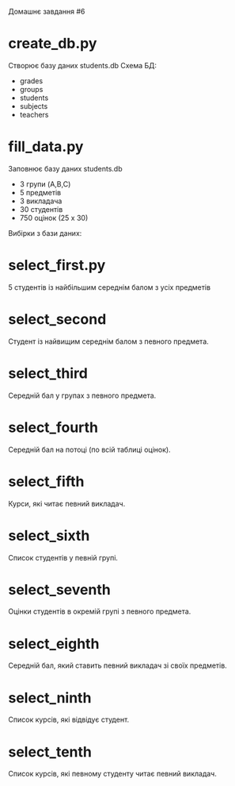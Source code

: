 Домашнє завдання #6

# create_db.py
Створює базу даних students.db
Схема БД:
  - grades
  - groups
  - students
  - subjects
  - teachers
  
# fill_data.py
Заповнює базу даних students.db
  - 3 групи (A,B,C) 
  - 5 предметів
  - 3 викладача
  - 30 студентів
  - 750 оцінок (25 х 30)
  
Вибірки з бази даних:
# select_first.py
 5 студентів із найбільшим середнім балом з усіх предметів
# select_second
 Cтудент із найвищим середнім балом з певного предмета.
# select_third
 Cередній бал у групах з певного предмета.
# select_fourth
 Cередній бал на потоці (по всій таблиці оцінок).
# select_fifth
 Курси, які читає певний викладач.
# select_sixth
 Список студентів у певній групі.
# select_seventh
 Оцінки студентів в окремій групі з певного предмета.
# select_eighth
 Середній бал, який ставить певний викладач зі своїх предметів.
# select_ninth
 Список курсів, які відвідує студент.
# select_tenth
 Список курсів, які певному студенту читає певний викладач.



